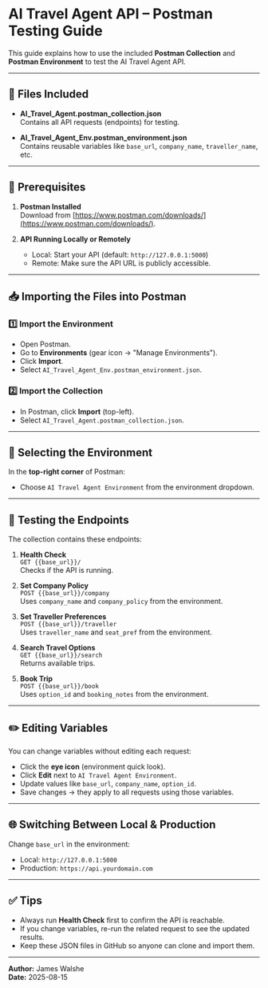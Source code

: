 # AI Travel Agent API – Postman Testing Guide

This guide explains how to use the included **Postman Collection** and **Postman Environment** to test the AI Travel Agent API.

---

## 📂 Files Included

- **AI_Travel_Agent.postman_collection.json**  
  Contains all API requests (endpoints) for testing.

- **AI_Travel_Agent_Env.postman_environment.json**  
  Contains reusable variables like `base_url`, `company_name`, `traveller_name`, etc.

---

## 🚀 Prerequisites

1. **Postman Installed**  
   Download from [https://www.postman.com/downloads/](https://www.postman.com/downloads/).

2. **API Running Locally or Remotely**  
   - Local: Start your API (default: `http://127.0.0.1:5000`)
   - Remote: Make sure the API URL is publicly accessible.

---

## 📥 Importing the Files into Postman

### 1️⃣ Import the Environment
- Open Postman.
- Go to **Environments** (gear icon → "Manage Environments").
- Click **Import**.
- Select `AI_Travel_Agent_Env.postman_environment.json`.

### 2️⃣ Import the Collection
- In Postman, click **Import** (top-left).
- Select `AI_Travel_Agent.postman_collection.json`.

---

## 🔄 Selecting the Environment
In the **top-right corner** of Postman:
- Choose `AI Travel Agent Environment` from the environment dropdown.

---

## 🧪 Testing the Endpoints

The collection contains these endpoints:

1. **Health Check**  
   `GET {{base_url}}/`  
   Checks if the API is running.

2. **Set Company Policy**  
   `POST {{base_url}}/company`  
   Uses `company_name` and `company_policy` from the environment.

3. **Set Traveller Preferences**  
   `POST {{base_url}}/traveller`  
   Uses `traveller_name` and `seat_pref` from the environment.

4. **Search Travel Options**  
   `GET {{base_url}}/search`  
   Returns available trips.

5. **Book Trip**  
   `POST {{base_url}}/book`  
   Uses `option_id` and `booking_notes` from the environment.

---

## ✏️ Editing Variables

You can change variables without editing each request:

- Click the **eye icon** (environment quick look).
- Click **Edit** next to `AI Travel Agent Environment`.
- Update values like `base_url`, `company_name`, `option_id`.
- Save changes → they apply to all requests using those variables.

---

## 🌐 Switching Between Local & Production

Change `base_url` in the environment:
- Local: `http://127.0.0.1:5000`
- Production: `https://api.yourdomain.com`

---

## ✅ Tips

- Always run **Health Check** first to confirm the API is reachable.
- If you change variables, re-run the related request to see the updated results.
- Keep these JSON files in GitHub so anyone can clone and import them.

---

**Author:** James Walshe  
**Date:** 2025-08-15
